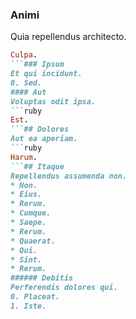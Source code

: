 ### Animi
Quia repellendus architecto.
```ruby
Culpa.
```### Ipsum
Et qui incidunt.
0. Sed. 
#### Aut
Voluptas odit ipsa.
```ruby
Est.
```## Dolores
Aut ea aperiam.
```ruby
Harum.
```## Itaque
Repellendus assumenda non.
* Non. 
* Eius. 
* Rerum. 
* Cumque. 
* Saepe. 
* Rerum. 
* Quaerat. 
* Qui. 
* Sint. 
* Rerum. 
###### Debitis
Perferendis dolores qui.
0. Placeat. 
1. Iste. 
